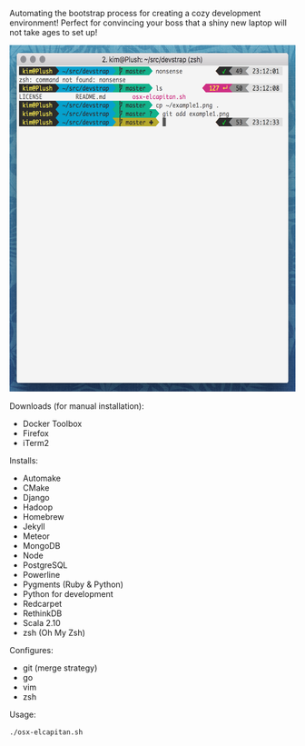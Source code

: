 Automating the bootstrap process for creating a cozy development environment! Perfect for convincing your boss that a shiny new laptop will not take ages to set up!

<img src="https://raw.githubusercontent.com/indiedotkim/devstrap/master/example1.png" width="600" height="610" />

Downloads (for manual installation):

* Docker Toolbox
* Firefox
* iTerm2

Installs:

* Automake
* CMake
* Django
* Hadoop
* Homebrew
* Jekyll
* Meteor
* MongoDB
* Node
* PostgreSQL
* Powerline
* Pygments (Ruby & Python)
* Python for development
* Redcarpet
* RethinkDB
* Scala 2.10
* zsh (Oh My Zsh)

Configures:

* git (merge strategy)
* go
* vim
* zsh

Usage:

    ./osx-elcapitan.sh

